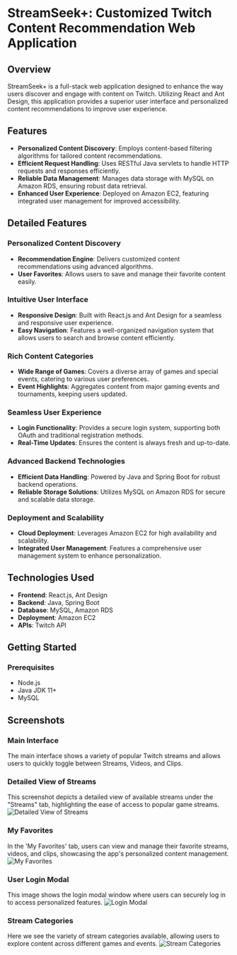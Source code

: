 # StreamSeek+: Customized Twitch Content Recommendation Web Application

## Overview
StreamSeek+ is a full-stack web application designed to enhance the way users discover and engage with content on Twitch. Utilizing React and Ant Design, this application provides a superior user interface and personalized content recommendations to improve user experience.

## Features
- **Personalized Content Discovery**: Employs content-based filtering algorithms for tailored content recommendations.
- **Efficient Request Handling**: Uses RESTful Java servlets to handle HTTP requests and responses efficiently.
- **Reliable Data Management**: Manages data storage with MySQL on Amazon RDS, ensuring robust data retrieval.
- **Enhanced User Experience**: Deployed on Amazon EC2, featuring integrated user management for improved accessibility.

## Detailed Features

### Personalized Content Discovery
- **Recommendation Engine**: Delivers customized content recommendations using advanced algorithms.
- **User Favorites**: Allows users to save and manage their favorite content easily.

### Intuitive User Interface
- **Responsive Design**: Built with React.js and Ant Design for a seamless and responsive user experience.
- **Easy Navigation**: Features a well-organized navigation system that allows users to search and browse content efficiently.

### Rich Content Categories
- **Wide Range of Games**: Covers a diverse array of games and special events, catering to various user preferences.
- **Event Highlights**: Aggregates content from major gaming events and tournaments, keeping users updated.

### Seamless User Experience
- **Login Functionality**: Provides a secure login system, supporting both OAuth and traditional registration methods.
- **Real-Time Updates**: Ensures the content is always fresh and up-to-date.

### Advanced Backend Technologies
- **Efficient Data Handling**: Powered by Java and Spring Boot for robust backend operations.
- **Reliable Storage Solutions**: Utilizes MySQL on Amazon RDS for secure and scalable data storage.

### Deployment and Scalability
- **Cloud Deployment**: Leverages Amazon EC2 for high availability and scalability.
- **Integrated User Management**: Features a comprehensive user management system to enhance personalization.

## Technologies Used
- **Frontend**: React.js, Ant Design
- **Backend**: Java, Spring Boot
- **Database**: MySQL, Amazon RDS
- **Deployment**: Amazon EC2
- **APIs**: Twitch API

## Getting Started

### Prerequisites
- Node.js
- Java JDK 11+
- MySQL

## Screenshots

### Main Interface
The main interface shows a variety of popular Twitch streams and allows users to quickly toggle between Streams, Videos, and Clips.

### Detailed View of Streams
This screenshot depicts a detailed view of available streams under the "Streams" tab, highlighting the ease of access to popular game streams.
![Detailed View of Streams](/screenshots/detailed_view_streams.png)

### My Favorites
In the 'My Favorites' tab, users can view and manage their favorite streams, videos, and clips, showcasing the app's personalized content management.
![My Favorites](/screenshots/my_favorites.png)

### User Login Modal
This image shows the login modal window where users can securely log in to access personalized features.
![Login Modal](/screenshots/login_modal.png)

### Stream Categories
Here we see the variety of stream categories available, allowing users to explore content across different games and events.
![Stream Categories](/screenshots/stream_categories.png)

